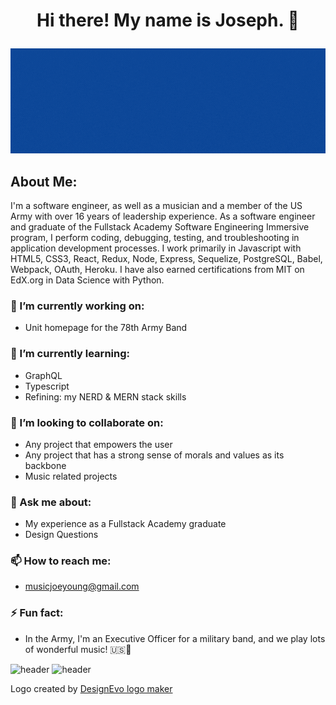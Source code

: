 # <p align="center">Hi there! My name is Joseph. 👋</p>
<p align="center">
  <img  src="/software engineer, fullstack developer, cool person (2).gif" alt=""/>
  </p>

## About Me:
I'm a software engineer, as well as a musician and a member of the US Army with over 16 years of leadership experience. As a software engineer and graduate of the Fullstack Academy Software Engineering Immersive program, I perform coding, debugging, testing, and troubleshooting in application development processes. I work primarily in Javascript with HTML5, CSS3, React, Redux, Node, Express, Sequelize, PostgreSQL, Babel, Webpack, OAuth, Heroku. I have also earned certifications from MIT on EdX.org in Data Science with Python.


### 🔭 I’m currently working on:
- Unit homepage for the 78th Army Band
### 🌱 I’m currently learning:
- GraphQL
- Typescript
- Refining: my NERD & MERN stack skills
### 👯 I’m looking to collaborate on:
- Any project that empowers the user
- Any project that has a strong sense of morals and values as its backbone
- Music related projects
### 💬 Ask me about:
- My experience as a Fullstack Academy graduate
- Design Questions
### 📫 How to reach me:
- musicjoeyoung@gmail.com
### ⚡ Fun fact:
- In the Army, I'm an Executive Officer for a military band, and we play lots of wonderful music! 🇺🇸🎵


![header](https://capsule-render.vercel.app/api?type=rounded&color=gradient&text=%20asdf%20&height=300&fontSize=100&textBg=true)
![header](https://capsule-render.vercel.app/api?text=capsule_render&animation=fadeIn)


<div>Logo created by <a href="https://www.designevo.com/" title="Free Online Logo Maker">DesignEvo logo maker</a></div>
